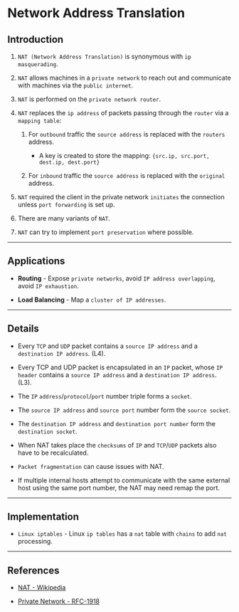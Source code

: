 # Network Address Translation

## Introduction

1. `NAT (Network Address Translation)` is synonymous with `ip masquerading`.

2. `NAT` allows machines in a `private network` to reach out and communicate with machines via the `public internet`.

3. `NAT` is performed on the `private network router`.

4. `NAT` replaces the `ip address` of packets passing through the `router` via a `mapping table`:

    1. For `outbound` traffic the `source address` is replaced with the `routers` address. 

        * A key is created to store the mapping: `{src.ip, src.port, dest.ip, dest.port}`

    2. For `inbound` traffic the `source address` is replaced with the `original` address.

5. `NAT` required the client in the private network `initiates` the connection unless `port forwarding` is set up.

6. There are many variants of `NAT`.

7. `NAT` can try to implement `port preservation` where possible.

---

## Applications

* __Routing__ - Expose `private networks`, avoid `IP address overlapping`, avoid `IP exhaustion`.

* __Load Balancing__ - Map a `cluster of IP addresses`.

---

## Details

* Every `TCP` and `UDP` packet contains a `source IP address` and a `destination IP address`. (L4).

* Every TCP and UDP packet is encapsulated in an `IP` packet, whose `IP header` contains a `source IP address` and a `destination IP address`. (L3).

* The `IP` `address`/`protocol`/`port` number triple forms a `socket`. 

* The `source IP address` and `source port` number form the `source socket`. 

* The `destination IP address` and `destination port number` form the `destination socket`. 

* When NAT takes place the `checksums` of `IP` and `TCP`/`UDP` packets also have to be recalculated. 

* `Packet fragmentation` can cause issues with NAT.

* If multiple internal hosts attempt to communicate with the same external host using the same port number, the NAT may need remap the port.

---

## Implementation

* `Linux iptables` - Linux `ip tables` has a `nat` table with `chains` to add `nat` processing.

---

## References

* [NAT - Wikipedia](https://en.wikipedia.org/wiki/Network_address_translation)

* [Private Network - RFC-1918](https://tools.ietf.org/html/rfc1918)

